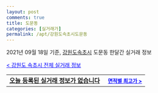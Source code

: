 ```yaml
---
layout: post
comments: true
title: 도문동
categories: [실거래가]
permalink: /apt/강원도속초시도문동
---
```


2021년 09월 18일 기준, <a href="/apt/강원도속초시">강원도속초시</a> 도문동 한달간 실거래 정보

<a style="color: blue;" href="/apt/강원도속초시">< 강원도 속초시 전체 실거래 정보</a>
<!---- start ---->
<table>
  <tr>
    <td colspan="4" style="font-weight: bold;"><a href="/apt/강원도속초시도문동{name_without_space}">오늘 등록된 실거래 정보가 없습니다</a> &nbsp;&nbsp;&nbsp; <a style="color: blue; font-size: smaller;" href="/apt/강원도속초시도문동{name_without_space}">면적별 최고가 ></a></td>
  </tr>
    
</table>
<!---- end ---->
    